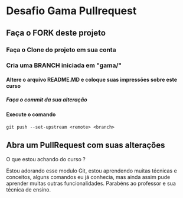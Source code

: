 # Desafio Gama Pullrequest

## Faça o FORK deste projeto

### Faça o Clone do projeto em sua conta

### Cria uma BRANCH iniciada em "gama/"

#### Altere o arquivo README.MD e coloque suas impressões sobre este curso

##### Faça o commit da sua alteração

#### Execute o comando

`git push --set-upstream <remote> <branch>`

## Abra um PullRequest com suas alterações

O que estou achando do curso ?

Estou adorando esse modulo Git, estou aprendendo muitas técnicas e conceitos, alguns comandos eu já conhecia, mas ainda assim pude aprender muitas outras funcionalidades. Parabéns ao professor e sua técnica de ensino.